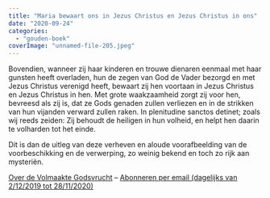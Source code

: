 ```yaml
---
title: "Maria bewaart ons in Jezus Christus en Jezus Christus in ons"
date: "2020-09-24"
categories: 
  - "gouden-boek"
coverImage: "unnamed-file-205.jpeg"
---
```


Bovendien, wanneer zij haar kinderen en trouwe dienaren eenmaal met haar gunsten heeft overladen, hun de zegen van God de Vader bezorgd en met Jezus Christus verenigd heeft, bewaart zij hen voortaan in Jezus Christus en Jezus Christus in hen. Met grote waakzaamheid zorgt zij voor hen, bevreesd als zij is, dat ze Gods genaden zullen verliezen en in de strikken van hun vijanden verward zullen raken. In plenitudine sanctos detinet; zoals wij reeds zeiden: Zij behoudt de heiligen in hun volheid, en helpt hen daarin te volharden tot het einde.

Dit is dan de uitleg van deze verheven en aloude voorafbeelding van de voorbeschikking en de verwerping, zo weinig bekend en toch zo rijk aan mysteriën.

[Over de Volmaakte Godsvrucht](/blog/een-jaar-lang-volmaakte-godsvrucht/) – [Abonneren per email (dagelijks van 2/12/2019 tot 28/11/2020)](http://eepurl.com/9RKvX)
